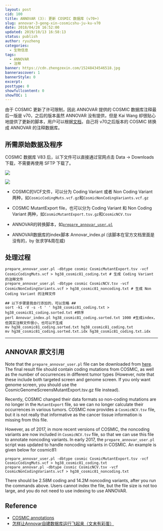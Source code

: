 ```yaml
---
layout: post
cid: 100
title: ANNOVAR (3): 更新 COSMIC 数据库 (v70+)
slug: annovar-3-geng-xin-cosmicshu-ju-ku-v70
date: 2018/04/28 16:52:00
updated: 2019/10/13 16:58:13
status: publish
author: ryuzheng
categories: 
  - 生物信息
tags: 
  - ANNOVAR
  - 注释
banner: https://cdn.zhengzexin.com/15248434546518.jpg
bannerascover: 1
bannerStyle: 0
excerpt: 
posttype: 0
showfullcontent: 0
showTOC: 1
---
```



由于 COSMIC 更新了许可限制，因此 ANNOVAR 提供的 COSMIC 数据库注释最后一版是 v70，之后的版本虽然 ANNOVAR 没有提供，但是 Kai Wang 却很贴心地提供了更新的脚本，用户可以根据[文档](http://annovar.openbioinformatics.org/en/latest/user-guide/filter/#cosmic-annotations)，自己将 v70之后版本的 COSMIC 转换成 ANNOVAR 的注释数据库。

## 所需原始数据及程序 ##

COSMIC 数据库 V83 后，以下文件可以直接通过官网点击 Data -> Downloads 下载，不需要再使用 SFTP 下载了。

![][1]

![][2]

- COSMIC的VCF文件，可以分为 Coding Variant 或者 Non Coding Variant 两种，如`CosmicCodingMuts.vcf.gz`和`CosmicNonCodingVariants.vcf.gz`

- COSMIC MutantExport file，也可以分为 Coding Variant 和 Non Coding Variant 两种，如`CosmicMutantExport.tsv.gz`和`CosmicNCV.tsv`

- ANNOVAR的转换脚本，如[`prepare_annovar_user.pl`](http://www.openbioinformatics.org/annovar/download/prepare_annovar_user.pl)

- ANNOVAR数据库的index脚本 Annovar_index.pl (该脚本在官方文档里面是没有的，by 张求学&周在威)

## 处理过程

```shell
prepare_annovar_user.pl -dbtype cosmic CosmicMutantExport.tsv -vcf CosmicCodingMuts.vcf > hg38_cosmic81_coding.txt # 生成 Coding Variant 的注释文件
prepare_annovar_user.pl -dbtype cosmic CosmicNCV.tsv -vcf CosmicNonCodingVariants.vcf > hg38_cosmic81_noncoding.txt # 生成 Non Coding Variant 的注释文件

## 以下步骤是我自行添加的，可以忽略 ##
sort -k1 -V -s -t '	' hg38_cosmic81_coding.txt > hg38_cosmic81_coding.sorted.txt #排序
perl Annovar_index.pl hg38_cosmic81_coding.sorted.txt 1000 #生成index，但其实注释文件很小，也可以不生成
mv hg38_cosmic81_coding.sorted.txt hg38_cosmic81_coding.txt
mv hg38_cosmic81_coding.sorted.txt.idx hg38_cosmic81_coding.txt.idx
```

-----

## ANNOVAR 原文引用

Note that the `prepare_annovar_user.pl` file can be downloaded from [here](http://www.openbioinformatics.org/annovar/download/prepare_annovar_user.pl). The final result file should contain coding mutations from COSMIC, as well as the number of occurrences in different tumor types (However, note that these include both targeted screen and genome screen. If you only want genome screen, you should use the CosmicGenomeScreensMutantExport.tsv.gz file instead).

Recently, COSMIC changed their data formats so non-coding mutations are no longer in the `MutantExport` file, so we can no longer calculate their occurrences in various tumors. COSMIC now provides a `CosmicNCV.tsv` file, but it is not really that informative as the cancer tissue information is missing from this file.

However, as of 2017, in more recent versions of COSMIC, the noncoding variants are now included in `CosmicNCV.tsv` file, so that we can use this file to annotate noncoding variants. In early 2017, the `prepare_annovar_user.pl` script was updated to handle noncoding variants in COSMIC. An example is given below for cosmic81:

```shell
prepare_annovar_user.pl -dbtype cosmic CosmicMutantExport.tsv -vcf CosmicCodingMuts.vcf > hg38_cosmic81_coding.txt
prepare_annovar.pl -dbtype cosmic CosmicNCV.tsv -vcf CosmicNonCodingVariants.vcf > hg38_cosmic81_noncoding.txt
```

There should be 2.58M coding and 14.2M noncoding variants, after you run the commands above. Users cannot index the file, but the file size is not too large, and you do not need to use indexing to use ANNOVAR.

## Reference ##
 - [COSMIC annotations](http://annovar.openbioinformatics.org/en/latest/user-guide/filter/#cosmic-annotations)
 - [怎样让Annovar自建数据库运行飞起来（文末有彩蛋）](https://mp.weixin.qq.com/s?src=3×tamp=1524843103&ver=1&signature=X22z2y*tjX88rVER4Xflg19Z4agK5jB70OsTuCZAEJFVcUpIqu0mlPpGi-M1FBLadGxERxovSKUb0IEmuccKkQd-7SdeOS5PW1r8vmQYvTjmyOUassM-MFs4inokRf7U48VYLIcz-c2ZSmFrJtFjSmUNlM3H8wpO3wr3c1CujFE=)


  [1]: https://cdn.zhengzexin.com/15248434546518.jpg
  [2]: https://cdn.zhengzexin.com/11.34.16.png